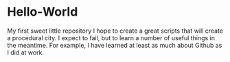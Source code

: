 # Hello-World
My first sweet little repository
I hope to create a great scripts that will create a procedural city.  I expect to fail, but to learn a number of useful things in the meantime.  For example, I have learned at least as much about Github as I did at work. 
